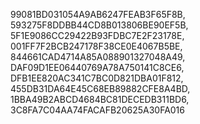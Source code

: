 99081BD031054A9AB6247FEAB3F65F8B,
593275F8DDBB44CD8B013806BE90EF5B,
5F1E9086CC29422B93FDBC7E2F23178E,
001FF7F2BCB247178F38CE0E4067B5BE,
844661CAD4714A85A088901327048A49,
DAF09D1EE06440769A78A750141C8CE6,
DFB1EE820AC341C7BC0D821DBA01F812,
455DB31DA64E45C68EB89882CFE8A4BD,
1BBA49B2ABCD4684BC81DECEDB311BD6,
3C8FA7C04AA74FACAFB20625A30FA016
